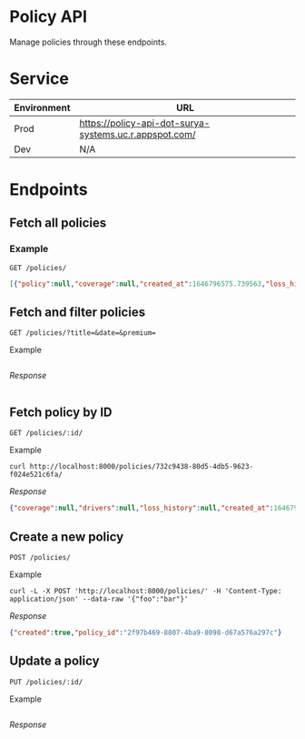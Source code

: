 # Policy API

Manage policies through these endpoints.

# Service

| Environment | URL |
| ----------- | --- |
| Prod | https://policy-api-dot-surya-systems.uc.r.appspot.com/ |
| Dev  |  N/A  |


# Endpoints

## Fetch all policies

### Example

```http
GET /policies/
```

```json
[{"policy":null,"coverage":null,"created_at":1646796575.739563,"loss_history":null,"documents":{},"drivers":null,"insured":null,"id":"732c9438-80d5-4db5-9623-f024e521c6fa"},{"drivers":null,"policy":null,"insured":null,"documents":{},"loss_history":null,"created_at":1646795046.390487,"coverage":null,"id":"ac4c6814-93be-48a8-aa21-f63df5c4226c"}]
```

## Fetch and filter policies


```http
GET /policies/?title=&date=&premium=
```

Example

```
```

*Response*
```json
```

## Fetch policy by ID

```http
GET /policies/:id/
```

Example

```
curl http://localhost:8000/policies/732c9438-80d5-4db5-9623-f024e521c6fa/
```

*Response*

```json
{"coverage":null,"drivers":null,"loss_history":null,"created_at":1646796575.739563,"documents":{},"policy":null,"insured":null,"id":"732c9438-80d5-4db5-9623-f024e521c6fa"}
```

## Create a new policy

```http
POST /policies/
```

Example

```
curl -L -X POST 'http://localhost:8000/policies/' -H 'Content-Type: application/json' --data-raw '{"foo":"bar"}'
```

*Response*
```json
{"created":true,"policy_id":"2f97b469-8807-4ba9-8098-d67a576a297c"}
```

## Update a policy

```http
PUT /policies/:id/
```

Example

```
```

*Response*

```json
```